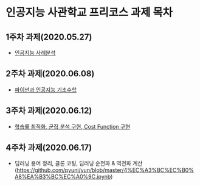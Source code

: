 # 인공지능 사관학교 프리코스 과제 목차

## 1주차 과제(2020.05.27)

- [인공지능 사례분석](https://github.com/pyunj/yun/blob/master/1%EC%A3%BC%EC%B0%A8%EA%B3%BC%EC%A0%9C.ipynb)

## 2주차 과제(2020.06.08)

- [파이썬과 인공지능 기초수학](https://github.com/pyunj/yun/blob/master/2%EC%A3%BC%EC%B0%A8%EA%B3%BC%EC%A0%9C.ipynb)

## 3주차 과제(2020.06.12)

- [학습률 최적화, 군집 분석 구현, Cost Function 구현](https://github.com/pyunj/yun/blob/master/3%EC%A3%BC%EC%B0%A8%EA%B3%BC%EC%A0%9C.ipynb)

## 4주차 과제(2020.06.17)

- 딥러닝 용어 정리, 클론 코팅, 딥러닝 순전파 & 역전파 계산
(https://github.com/pyunj/yun/blob/master/4%EC%A3%BC%EC%B0%A8%EA%B3%BC%EC%A0%9C.ipynb)
